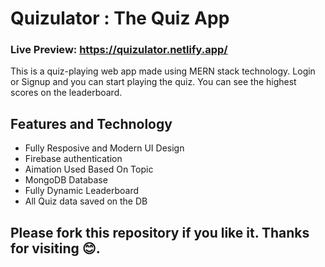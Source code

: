 # Quizulator : The Quiz App


### Live Preview: https://quizulator.netlify.app/

This is a quiz-playing web app made using MERN stack technology. Login or Signup and you can start playing the quiz. 
You can see the highest scores on the leaderboard.

## Features and Technology

* Fully Resposive and Modern UI Design
* Firebase authentication 
* Aimation Used Based On Topic
* MongoDB Database
* Fully Dynamic Leaderboard
* All Quiz data saved on the DB

## Please fork this repository if you like it. Thanks for visiting 😊.
